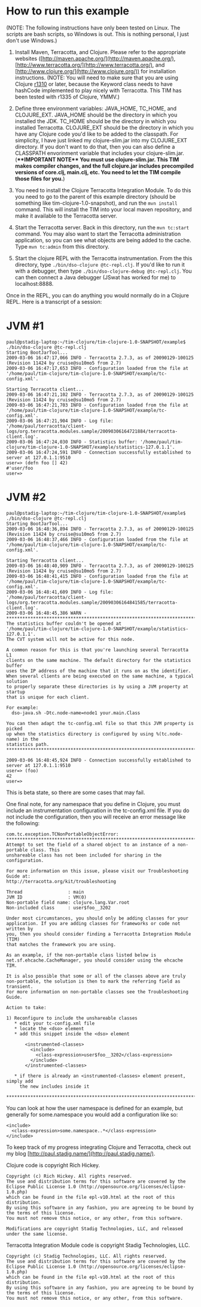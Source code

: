 How to run this example
=======================
(NOTE: The following instructions have only been tested on Linux.  The scripts are bash scripts, so Windows is out.  This is nothing personal, I just don't use Windows.)

1. Install Maven, Terracotta, and Clojure.  Please refer to the appropriate websites ([http://maven.apache.org/](http://maven.apache.org/), [http://www.terracotta.org/](http://www.terracotta.org/), and [http://www.clojure.org/](http://www.clojure.org/)) for installation instructions. (NOTE: You will need to make sure that you are using Clojure [r1310](http://code.google.com/p/clojure/source/browse/trunk/src/jvm/clojure/lang/Keyword.java?r=1310) or later, because the Keyword class needs to have hashCode implemented to play nicely with Terracotta.  This TIM has been tested with r1335 of Clojure, YMMV.)

2. Define three environment variables: JAVA_HOME, TC_HOME, and CLOJURE_EXT.  JAVA_HOME should be the directory in which you installed the JDK.  TC_HOME should be the directory in which you installed Terracotta.  CLOJURE_EXT should be the directory in which you have any Clojure code you'd like to be added to the classpath.  For simplicity, I have just linked my clojure-slim.jar into my CLOJURE_EXT directory.  If you don't want to do that, then you can also define a CLASSPATH envorinment variable that includes your clojure-slim.jar.
   (**\*\*IMPORTANT NOTE\*\* You must use clojure-slim.jar.  This TIM makes compiler changes, and the full clojure.jar includes precompiled versions of core.clj, main.clj, etc.  You need to let the TIM compile those files for you.**)

3. You need to install the Clojure Terracotta Integration Module.  To do this you need to go to the parent of this example directory (should be something like tim-clojure-1.0-snapshot), and run the `mvn install` command.  This will install the TIM into your local maven repository, and make it available to the Terracotta server.

4. Start the Terracotta server.  Back in this directory, run the `mvn tc:start` command.  You may also want to start the Terracotta administration application, so you can see what objects are being added to the cache.  Type `mvn tc:admin` from this directory.

5. Start the clojure REPL with the Terracotta instrumentation.  From the this directory, type `./bin/dso-clojure @tc-repl.clj`.  If you'd like to run it with a debugger, then type `./bin/dso-clojure-debug @tc-repl.clj`.  You can then connect a Java debugger (JSwat has worked for me) to localhost:8888.

Once in the REPL, you can do anything you would normally do in a Clojure REPL.  Here is a transcript of a session:

JVM #1
======
    paul@pstadig-laptop:~/tim-clojure/tim-clojure-1.0-SNAPSHOT/example$ ./bin/dso-clojure @tc-repl.clj
    Starting BootJarTool...
    2009-03-06 16:47:17,066 INFO - Terracotta 2.7.3, as of 20090129-100125 (Revision 11424 by cruise@su10mo5 from 2.7)
    2009-03-06 16:47:17,653 INFO - Configuration loaded from the file at '/home/paul/tim-clojure/tim-clojure-1.0-SNAPSHOT/example/tc-config.xml'.

    Starting Terracotta client...
    2009-03-06 16:47:21,102 INFO - Terracotta 2.7.3, as of 20090129-100125 (Revision 11424 by cruise@su10mo5 from 2.7)
    2009-03-06 16:47:21,703 INFO - Configuration loaded from the file at '/home/paul/tim-clojure/tim-clojure-1.0-SNAPSHOT/example/tc-config.xml'.
    2009-03-06 16:47:21,904 INFO - Log file: '/home/paul/terracotta/client-logs/org.terracotta.modules.sample/20090306164721884/terracotta-client.log'.
    2009-03-06 16:47:24,030 INFO - Statistics buffer: '/home/paul/tim-clojure/tim-clojure-1.0-SNAPSHOT/example/statistics-127.0.1.1'.
    2009-03-06 16:47:24,591 INFO - Connection successfully established to server at 127.0.1.1:9510
    user=> (defn foo [] 42)
    #'user/foo
    user=>

JVM #2
======
    paul@pstadig-laptop:~/tim-clojure/tim-clojure-1.0-SNAPSHOT/example$ ./bin/dso-clojure @tc-repl.clj
    Starting BootJarTool...
    2009-03-06 16:48:36,894 INFO - Terracotta 2.7.3, as of 20090129-100125 (Revision 11424 by cruise@su10mo5 from 2.7)
    2009-03-06 16:48:37,466 INFO - Configuration loaded from the file at '/home/paul/tim-clojure/tim-clojure-1.0-SNAPSHOT/example/tc-config.xml'.

    Starting Terracotta client...
    2009-03-06 16:48:40,909 INFO - Terracotta 2.7.3, as of 20090129-100125 (Revision 11424 by cruise@su10mo5 from 2.7)
    2009-03-06 16:48:41,415 INFO - Configuration loaded from the file at '/home/paul/tim-clojure/tim-clojure-1.0-SNAPSHOT/example/tc-config.xml'.
    2009-03-06 16:48:41,609 INFO - Log file: '/home/paul/terracotta/client-logs/org.terracotta.modules.sample/20090306164841585/terracotta-client.log'.
    2009-03-06 16:48:45,386 WARN -
    **************************************************************************************
    The statistics buffer couldn't be opened at
    '/home/paul/tim-clojure/tim-clojure-1.0-SNAPSHOT/example/statistics-127.0.1.1'.
    The CVT system will not be active for this node.

    A common reason for this is that you're launching several Terracotta L1
    clients on the same machine. The default directory for the statistics buffer
    uses the IP address of the machine that it runs on as the identifier.
    When several clients are being executed on the same machine, a typical solution
    to properly separate these directories is by using a JVM property at startup
    that is unique for each client.

    For example:
      dso-java.sh -Dtc.node-name=node1 your.main.Class

    You can then adapt the tc-config.xml file so that this JVM property is picked
    up when the statistics directory is configured by using %(tc.node-name) in the
    statistics path.
    **************************************************************************************

    2009-03-06 16:48:45,924 INFO - Connection successfully established to server at 127.0.1.1:9510
    user=> (foo)
    42
    user=>

This is beta state, so there are some cases that may fail.

One final note, for any namespace that you define in Clojure, you must include an instrumentation configuration in the tc-config.xml file.  If you do not include the configuration, then you will receive an error message like the following:

    com.tc.exception.TCNonPortableObjectError:
    *******************************************************************************
    Attempt to set the field of a shared object to an instance of a non-portable class. This
    unshareable class has not been included for sharing in the configuration.

    For more information on this issue, please visit our Troubleshooting Guide at:
    http://terracotta.org/kit/troubleshooting

    Thread                 : main
    JVM ID                 : VM(0)
    Non-portable field name: clojure.lang.Var.root
    Non-included class     : user$foo__3202

    Under most circumstances, you should only be adding classes for your
    application. If you are adding classes for frameworks or code not written by
    you, then you should consider finding a Terracotta Integration Module (TIM)
    that matches the framework you are using.

    As an example, if the non-portable class listed below is
    net.sf.ehcache.CacheManager, you should consider using the ehcache TIM.

    It is also possible that some or all of the classes above are truly
    non-portable, the solution is then to mark the referring field as transient.
    For more information on non-portable classes see the Troubleshooting Guide.

    Action to take:

    1) Reconfigure to include the unshareable classes
       * edit your tc-config.xml file
       * locate the <dso> element
       * add this snippet inside the <dso> element

           <instrumented-classes>
             <include>
               <class-expression>user$foo__3202</class-expression>
             </include>
           </instrumented-classes>

       * if there is already an <instrumented-classes> element present, simply add
         the new includes inside it

    *******************************************************************************

You can look at how the user namespace is defined for an example, but generally for some.namespace you would add a configuration like so:

    <include>
      <class-expression>some.namespace..*</class-expression>
    </include>

To keep track of my progress integrating Clojure and Terracotta, check out my blog [http://paul.stadig.name/](http://paul.stadig.name/).

Clojure code is copyright Rich Hickey.

    Copyright (c) Rich Hickey. All rights reserved.
    The use and distribution terms for this software are covered by the
    Eclipse Public License 1.0 (http://opensource.org/licenses/eclipse-1.0.php)
    which can be found in the file epl-v10.html at the root of this distribution.
    By using this software in any fashion, you are agreeing to be bound by
    the terms of this license.
    You must not remove this notice, or any other, from this software.

    Modifications are copyright Stadig Technologies, LLC, and released under the same license.

Terracotta Integration Module code is copyright Stadig Technologies, LLC.

    Copyright (c) Stadig Technologies, LLC. All rights reserved.
    The use and distribution terms for this software are covered by the
    Eclipse Public License 1.0 (http://opensource.org/licenses/eclipse-1.0.php)
    which can be found in the file epl-v10.html at the root of this distribution.
    By using this software in any fashion, you are agreeing to be bound by
    the terms of this license.
    You must not remove this notice, or any other, from this software.
